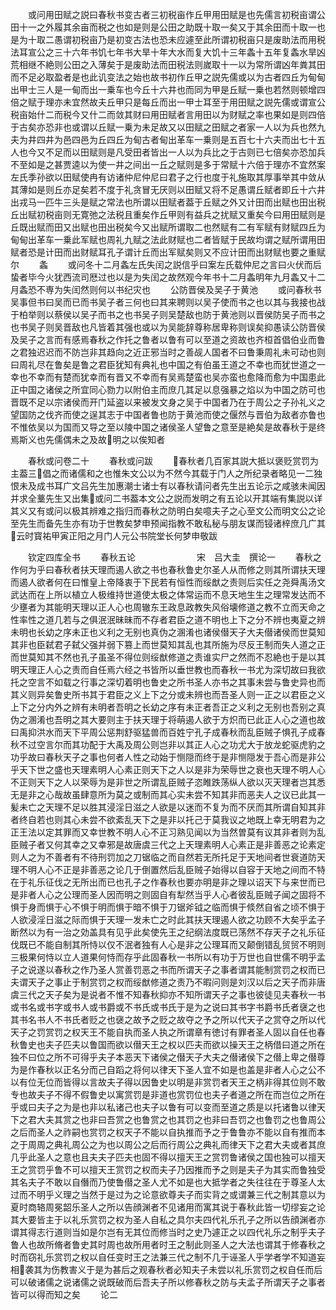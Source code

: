 <!-- { "loadSidebar": true } -->
　　或问用田赋之説曰春秋书变古者三初税亩作丘甲用田赋是也先儒言初税亩谓公田十一之外履其余亩而税之也如是则是公田之助既十取一矣又于其余田而十取一也是为十取二愚谓初税亩乃是初变古法也恐未应遽至此所谓初税亩只是废助法而用税法耳宣公之三十六年书饥七年书大旱十年大水而复大饥十三年螽十五年复螽水旱凶荒相继不絶则公田之入薄矣于是废助法而田税法则嵗取十一以为常所谓凶年粪其田而不足必取盈者是也此讥变法之始也故书初作丘甲之説先儒或以为古者四丘为甸甸出甲士三人是一甸而出一乗车也今丘十六井也而同为甲是丘赋一乗也若然则顿增四倍之赋于理亦未宜然故夫丘甲只是每丘而出一甲士耳至于用田赋之説先儒或谓宣公税亩始什二而税今又什二而敛其财曰用田赋者言用田以为财赋之率也果如是则四倍于古矣亦恐非也或谓以丘赋一乗为未足故又以田赋之田赋之者家一人以为兵也然九夫为井四井为邑四邑为丘四丘为甸古者甸出革车一乗则是五百七十六夫而出七十五人也今又不足而以田赋则是凡受田者皆出一人以为兵比之于古则已七倍矣亦恐加兵不至如是之甚贾逵以为使一井之间出一丘之赋则是多于常赋十六倍于理亦不宜然案左氏季孙欲以田赋使冉有访诸仲尼仲尼曰君子之行也度于礼施取其厚事举其中敛从其薄如是则丘亦足矣若不度于礼贪冒无厌则以田赋又将不足愚谓丘赋者即丘十六井出戎马一匹牛三头是赋之常法也所谓以田赋者葢于丘赋之外又计田而出赋也田出税丘出赋初税亩则无寛弛之法税且重矣作丘甲则有益兵之扰赋又重矣今曰用田赋则是丘既出赋而田又出赋也田出税矣今又出赋所谓取二也然赋有二有军赋有财赋四丘为甸甸出革车一乗此军赋也周礼九赋之法此财赋也二者皆赋于民故均谓之赋所谓用田赋者恐是计田而出财赋耳孔子谓计丘而出军赋矣则又不应计田而出财赋也要之重赋尔
　　螽
　　或问冬十二月螽左氏失闰之説信乎曰案左氏载仲尼之言曰火伏而后蛰者毕今火犹西流司厯过也以是为失闰之故然观今年书十二月螽明年九月螽又十二月螽恐不専为失闰然则何以书纪灾也
　　公防晋侯及吴子于黄池
　　或问春秋书吴事但书曰吴而已而书吴子者三何也曰其来聘则以吴子使而书之也以其与我接也战于柏举则以蔡侯以吴子而书之也书吴子则吴楚敌也防于黄池则以晋侯防吴子而书之也书吴子则吴晋敌也凡皆着其强也或以为吴能辞尊称居卑称则误矣抑愚读公防晋侯及吴子之言而有感焉春秋之作托之鲁者以鲁有可以至道之资故也齐桓首倡伯业而鲁之君独迟迟而不防岂非其趋向之近正邪当时之善觇人国者不曰鲁秉周礼未可动也则曰周礼尽在鲁矣是鲁之君臣犹知有典礼也中国之有伯虽王道之不幸也而犹世道之一幸也不幸而有楚而犹幸而有晋又不幸而有吴焉楚蛮也吴亦蛮也愈降而愈为中国患此正中国之诸侯之所宜同心勠力以附伯主而庶几其足以息强暴之焰以为中国之防可也晋既不足以宗诸侯而开门延盗以来被发文身之吴于中国者乃在于周公之子孙礼义之望国防之伐齐而使之逞其志于中国者鲁也防于黄池而使之偃然与晋伯为敌者亦鲁也不惟依吴以为国而又导之至以陵中国之诸侯圣人望鲁之意至是絶矣是故春秋于是终焉斯义也先儒偶未之及故明之以俟知者









　　春秋或问卷二十
　　春秋或问跋
　　春秋者几百家其説大抵以褒贬赏罚为主葢三倡之而诸儒和之也惟朱文公以为不然今其载于门人之所纪录者略见一二独恨未及成书耳广文吕先生加惠潮士诸士有以春秋请问者先生出五论示之咸骇未闻因并求全藳先生又出集或问二书葢本文公之説而发明之有五论以开其端有集説以详其义又有或问以极其辨难之指归而春秋之防明白矣噫夫子之心至文公而明文公之论至先生而备先生亦有功于世教矣梦申预闻指教不敢私秘与朋友谋而锓诸梓庶几广其云时寳祐甲寅正阳之月门人元公书院堂长何梦申敬跋




　　钦定四库全书
　　春秋五论　　　　　　　宋　吕大圭　撰论一
　　春秋之作何为乎曰春秋者扶天理而遏人欲之书也春秋鲁史尔圣人从而修之则其所谓扶天理而遏人欲者何在曰惟皇上帝降衷于下民若有恒性而绥猷之责则后实任之尧舜禹汤文武达而在上所以植立人极维持世道使太极之体常运而不息天地生生之理常发达而不少壅者为其能明天理以正人心也周辙东王政息政教失风俗壊修道之教不立而天命之性率性之道几若与之俱泯泯昧昧而不存者君臣之道不明也上下之分不辨也夷夏之辨未明也长幼之序未正也义利之无别也真伪之溷淆也诸侯僣天子大夫僣诸侯而世莫知其非也臣弑君子弑父强并弱下篡上而世莫知其乱也其所施为尽反王制而失人道之正而世莫知其不然也孔子虽圣不得位则绥猷修道之责谁实尸之然而不忍絶也于是以其明天理正人心之责而自任焉六经之书皆所以垂世教也而春秋一书尤为深切故曰我欲托之空言不如载之行事之深切着明也鲁史之所书圣人亦书之其事未尝与鲁史异也而其义则异矣鲁史所书其于君臣之义上下之分或未辨也而吾圣人则一正之以君臣之义上下之分内外之辨有未明者吾明之长幼之序有未正者吾正之义利之无别也吾别之真伪之溷淆也吾明之其大要则主于扶天理于将萌遏人欲于方炽而已此正人心之道也故曰禹抑洪水而天下平周公惩荆舒驱猛兽而百姓宁孔子成春秋而乱臣贼子惧孔子成春秋不过空言尔而其功配于大禹及周公则岂非以其正人心之功尤大于放龙蛇驱虎豹之功乎故曰春秋天子之事也何者人性之动始于恻隠而终于是非恻隠发于吾心而是非公乎天下世之盛也天理素明人心素正则天下之人以是非为荣辱世之衰也天理不明人心不正则天下之人以荣辱为是非世之所谓乱臣贼子恣睢跌荡纵人欲以灭天理者岂其悉无是非之心哉故虽肆意所为莫之或制而其心实未尝不知其非而恶夫人之议已此其一髪未亡之天理不足以胜其浸淫日滋之人欲是以迷而不复为而不厌而其所谓自知其非者终自若也则其心未尝不欲紊乱天下之是非以托己于莫我议之地既上幸无明君为之正王法以定其罪而又幸世教不明人心不正习熟见闻以为当然曽莫有议其非者则为乱臣贼子者又何其幸之又幸邪是故唐虞三代之上天理素明人心素正是非善恶之论素定则人之为不善者有不待刑罚加之刀锯临之而自然若无所托足于天地间者世衰道防天理不明人心不正是非善恶之论几于倒置然后乱臣贼子始得以自容于天地之间而不特在于礼乐征伐之无所出而已也孔子之作春秋也要亦明是非之理以诏天下与来世而已是非者人心之公理而圣人因而明之则固自有犁然当乎人心者彼乱臣贼子闻之固将不惧于身而惧于心不惧于明而惧于暗不惧于刀锯斧钺之临而惧于倐然自省之顷不惧于人欲浸淫日滋之际而惧于天理一发未亡之时此其扶天理遏人欲之功顾不大矣乎孟子断然以为有一治之効盖具有见乎此矣使先王之纪纲法度既已荡然不存天子之礼乐征伐既已不能自制其所恃以仅不泯者独有人心是非之公理耳而又颠倒错乱贸贸不明则三极果何恃以立人道果何恃而存乎此固春秋一书所以有功于万世也自世儒不明乎孟子之说遂以春秋之作乃圣人赏善罚恶之书而所谓天子之事者谓其能制赏罚之权而已夫谓天子之事止于制赏罚之权而绥猷修道之责乃不暇问则是刘汉以后之天子而非唐虞三代之天子矣为是说者不惟不知春秋抑亦不知所谓天子之事也彼徒见夫春秋一书或书名或书字或书人或书爵或不书氏或书氏于是为之说曰其书字书爵书氏者襃之也其书名书人不书氏者贬之也襃之故予之贬之故夺之予之所以代天子之赏夺之所以代天子之罚赏罚之权天王不能自执而圣人执之所谓章有徳讨有罪者圣人固以自任也春秋鲁史也夫子匹夫以鲁国而欲以僣天王之权以匹夫而欲以操天王之柄借曰道之所在独不曰位之所不可得乎夫子本恶天下诸侯之僣天子大夫之僣诸侯下之僣上卑之僣尊为是作春秋以正名分而己自蹈之将何以律天下圣人宜不如是也盖是非者人心之公不以有位无位而皆得以言故夫子得以因鲁史以明是非赏罚者天王之柄非得其位则不敢专也故夫子不得不假鲁史以寓赏罚是非道也赏罚位也夫子者道之所在而岂位之所在乎或曰夫子之为是也非以私诸己也夫子以鲁有可以变而至道之质是以托诸鲁以律天下之君大夫其赏之也非曰吾赏之也鲁赏之也其罚之也非曰吾罚之也鲁罚之也鲁周公之后而圣人之祚嗣也赏罚之权天子不能以自执推而予之于鲁鲁亦不能以自有推而本之于周周之典礼周公之为也以周公之后而行周公之典礼而律天下之君大夫或者其庶几乎此圣人之意也且夫夫子匹夫也固不得以擅天王之赏罚鲁诸侯之国也独可以擅天王之赏罚乎鲁不可以擅天王赏罚之权而夫子乃因推而予之则是夫子为其实而鲁独受其名夫子不敢以自僭而乃使鲁僣之圣人尤不如是也大抵学者之失往往在于尊圣人太过而不明乎义理之当然于是过为之论意欲尊夫子而实背之或谓兼三代之制其意以为夏时商辂周冕韶乐圣人之所以告顔渊者不见诸用而寓其说于春秋此皆一切缪妄之论其大要皆主于以礼乐赏罚之权为圣人自私之具尔夫四代礼乐孔子之所以告顔渊者亦谓其得志行道则当如是尔岂有无其位而修当时之史乃遽正之以四代礼乐之制乎夫子鲁人也故所脩者鲁史其时周也故所用者时王之制此则圣人之大法也谓其于修春秋之时而窃礼乐赏罚之权以自任变时王之法兼三代之制不几于诬圣人乎学者学不知道妄相袭其为伤教害义于是为甚后之观春秋者必知夫子未尝以礼乐赏罚之权自任而后可以破诸儒之说诸儒之说既破而后吾夫子所以修春秋之防与夫孟子所谓天子之事者皆可以得而知之矣
　　论二
